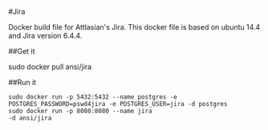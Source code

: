 #Jira

Docker build file for Attlasian's Jira. This docker file is based on ubuntu 14.4 and Jira version 6.4.4.

##Get it

sudo docker pull ansi/jira

##Run it
```
sudo docker run -p 5432:5432 --name postgres -e POSTGRES_PASSWORD=pswd4jira -e POSTGRES_USER=jira -d postgres
sudo docker run -p 8080:8080 --name jira                                                          -d ansi/jira
```
